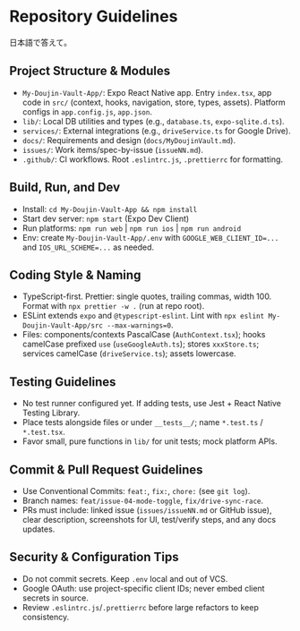# Repository Guidelines
日本語で答えて。
## Project Structure & Modules
- `My-Doujin-Vault-App/`: Expo React Native app. Entry `index.tsx`, app code in `src/` (context, hooks, navigation, store, types, assets). Platform configs in `app.config.js`, `app.json`.
- `lib/`: Local DB utilities and types (e.g., `database.ts`, `expo-sqlite.d.ts`).
- `services/`: External integrations (e.g., `driveService.ts` for Google Drive).
- `docs/`: Requirements and design (`docs/MyDoujinVault.md`).
- `issues/`: Work items/spec-by-issue (`issueNN.md`).
- `.github/`: CI workflows. Root `.eslintrc.js`, `.prettierrc` for formatting.

## Build, Run, and Dev
- Install: `cd My-Doujin-Vault-App && npm install`
- Start dev server: `npm start` (Expo Dev Client)
- Run platforms: `npm run web` | `npm run ios` | `npm run android`
- Env: create `My-Doujin-Vault-App/.env` with `GOOGLE_WEB_CLIENT_ID=...` and `IOS_URL_SCHEME=...` as needed.

## Coding Style & Naming
- TypeScript-first. Prettier: single quotes, trailing commas, width 100. Format with `npx prettier -w .` (run at repo root).
- ESLint extends `expo` and `@typescript-eslint`. Lint with `npx eslint My-Doujin-Vault-App/src --max-warnings=0`.
- Files: components/contexts PascalCase (`AuthContext.tsx`); hooks camelCase prefixed `use` (`useGoogleAuth.ts`); stores `xxxStore.ts`; services camelCase (`driveService.ts`); assets lowercase.

## Testing Guidelines
- No test runner configured yet. If adding tests, use Jest + React Native Testing Library.
- Place tests alongside files or under `__tests__/`; name `*.test.ts` / `*.test.tsx`.
- Favor small, pure functions in `lib/` for unit tests; mock platform APIs.

## Commit & Pull Request Guidelines
- Use Conventional Commits: `feat:`, `fix:`, `chore:` (see `git log`).
- Branch names: `feat/issue-04-mode-toggle`, `fix/drive-sync-race`.
- PRs must include: linked issue (`issues/issueNN.md` or GitHub issue), clear description, screenshots for UI, test/verify steps, and any docs updates.

## Security & Configuration Tips
- Do not commit secrets. Keep `.env` local and out of VCS.
- Google OAuth: use project-specific client IDs; never embed client secrets in source.
- Review `.eslintrc.js`/`.prettierrc` before large refactors to keep consistency.

